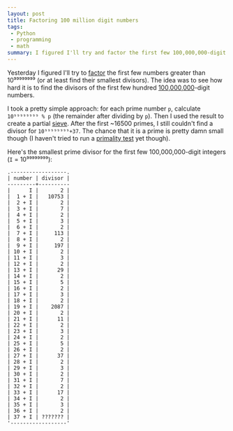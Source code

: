 ```yaml
---
layout: post
title: Factoring 100 million digit numbers
tags:
 - Python
 - programming
 - math
summary: I figured I'll try and factor the first few 100,000,000-digit numbers.
---
```


Yesterday I figured I'll try to
[factor](http://en.wikipedia.org/wiki/Integer_factorization) the first few
numbers greater than 10⁹⁹⁹⁹⁹⁹⁹⁹ (or at least find their smallest divisors). The
idea was to see how hard it is to find the divisors of the first few hundred
[100,000,000](http://en.wikipedia.org/wiki/100000000)-digit numbers.

I took a pretty simple approach: for each prime number `p`, calculate
`10⁹⁹⁹⁹⁹⁹⁹⁹ % p` (the remainder after dividing by `p`). Then I used the result
to create a partial
[sieve](http://en.wikipedia.org/wiki/Sieve_of_Eratosthenes). After the first
~16500 primes, I still couldn't find a divisor for `10⁹⁹⁹⁹⁹⁹⁹⁹+37`. The chance
that it is a prime is pretty damn small though (I haven't tried to run a
[primality test](http://en.wikipedia.org/wiki/Primality_test) yet though).

Here's the smallest prime divisor for the first few 100,000,000-digit integers
(`I` = 10⁹⁹⁹⁹⁹⁹⁹⁹):

    .------------------.
    | number | divisor |
    ---------+----------
    |      I |       2 |
    |  1 + I |   10753 |
    |  2 + I |       2 |
    |  3 + I |       7 |
    |  4 + I |       2 |
    |  5 + I |       3 |
    |  6 + I |       2 |
    |  7 + I |     113 |
    |  8 + I |       2 |
    |  9 + I |     197 |
    | 10 + I |       2 |
    | 11 + I |       3 |
    | 12 + I |       2 |
    | 13 + I |      29 |
    | 14 + I |       2 |
    | 15 + I |       5 |
    | 16 + I |       2 |
    | 17 + I |       3 |
    | 18 + I |       2 |
    | 19 + I |    2087 |
    | 20 + I |       2 |
    | 21 + I |      11 |
    | 22 + I |       2 |
    | 23 + I |       3 |
    | 24 + I |       2 |
    | 25 + I |       5 |
    | 26 + I |       2 |
    | 27 + I |      37 |
    | 28 + I |       2 |
    | 29 + I |       3 |
    | 30 + I |       2 |
    | 31 + I |       7 |
    | 32 + I |       2 |
    | 33 + I |      17 |
    | 34 + I |       2 |
    | 35 + I |       3 |
    | 36 + I |       2 |
    | 37 + I | ??????? |
    '------------------'

